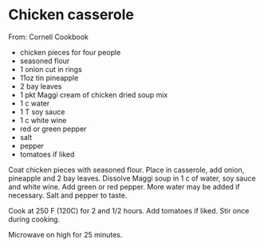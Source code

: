 # Chicken casserole
From: Cornell Cookbook

* chicken pieces for four people
* seasoned flour
* 1 onion cut in rings
* 11oz tin pineapple
* 2 bay leaves
* 1 pkt Maggi cream of chicken dried soup mix
* 1 c water
* 1 T soy sauce 
* 1 c white wine
* red or green pepper
* salt 
* pepper
* tomatoes if liked

Coat chicken pieces with seasoned flour.  Place in casserole, add onion, pineapple and 2 bay leaves.  Dissolve Maggi soup in 1 c of water, soy sauce and white wine.  Add green or red pepper.  More water may be added if necessary.  Salt and pepper to taste.

Cook at 250 F (120C) for 2 and 1/2 hours.  Add tomatoes if liked.  Stir once during cooking.

Microwave on high for 25 minutes.

